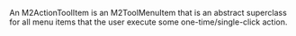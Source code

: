 An M2ActionToolItem is an M2ToolMenuItem that is an abstract superclass for all menu items that the user execute some one-time/single-click action.
